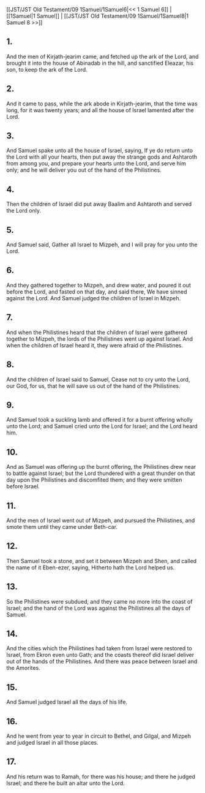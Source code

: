 [[JST/JST Old Testament/09 1Samuel/1Samuel6|<< 1 Samuel 6]] | [[1Samuel|1 Samuel]] | [[JST/JST Old Testament/09 1Samuel/1Samuel8|1 Samuel 8 >>]]
## 1.
And the men of Kirjath-jearim came, and fetched up the ark of the Lord, and brought it into the house of Abinadab in the hill, and sanctified Eleazar, his son, to keep the ark of the Lord.
## 2.
And it came to pass, while the ark abode in Kirjath-jearim, that the time was long, for it was twenty years; and all the house of Israel lamented after the Lord.
## 3.
And Samuel spake unto all the house of Israel, saying, If ye do return unto the Lord with all your hearts, then put away the strange gods and Ashtaroth from among you, and prepare your hearts unto the Lord, and serve him only; and he will deliver you out of the hand of the Philistines.
## 4.
Then the children of Israel did put away Baalim and Ashtaroth and served the Lord only.
## 5.
And Samuel said, Gather all Israel to Mizpeh, and I will pray for you unto the Lord.
## 6.
And they gathered together to Mizpeh, and drew water, and poured it out before the Lord, and fasted on that day, and said there, We have sinned against the Lord. And Samuel judged the children of Israel in Mizpeh.
## 7.
And when the Philistines heard that the children of Israel were gathered together to Mizpeh, the lords of the Philistines went up against Israel. And when the children of Israel heard it, they were afraid of the Philistines.
## 8.
And the children of Israel said to Samuel, Cease not to cry unto the Lord, our God, for us, that he will save us out of the hand of the Philistines.
## 9.
And Samuel took a suckling lamb and offered it for a burnt offering wholly unto the Lord; and Samuel cried unto the Lord for Israel; and the Lord heard him.
## 10.
And as Samuel was offering up the burnt offering, the Philistines drew near to battle against Israel; but the Lord thundered with a great thunder on that day upon the Philistines and discomfited them; and they were smitten before Israel.
## 11.
And the men of Israel went out of Mizpeh, and pursued the Philistines, and smote them until they came under Beth-car.
## 12.
Then Samuel took a stone, and set it between Mizpeh and Shen, and called the name of it Eben-ezer, saying, Hitherto hath the Lord helped us.
## 13.
So the Philistines were subdued, and they came no more into the coast of Israel; and the hand of the Lord was against the Philistines all the days of Samuel.
## 14.
And the cities which the Philistines had taken from Israel were restored to Israel, from Ekron even unto Gath; and the coasts thereof did Israel deliver out of the hands of the Philistines. And there was peace between Israel and the Amorites.
## 15.
And Samuel judged Israel all the days of his life.
## 16.
And he went from year to year in circuit to Bethel, and Gilgal, and Mizpeh and judged Israel in all those places.
## 17.
And his return was to Ramah, for there was his house; and there he judged Israel; and there he built an altar unto the Lord.


